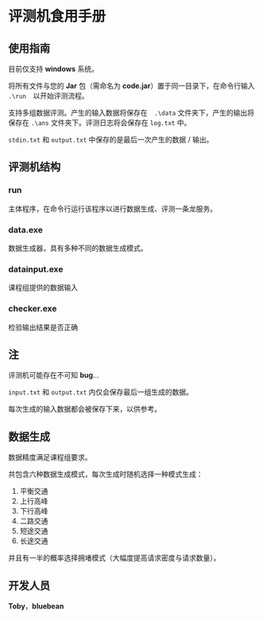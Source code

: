 # 评测机食用手册

## 使用指南

目前仅支持 **windows** 系统。

将所有文件与您的 **Jar** 包（需命名为 **code.jar**）置于同一目录下，在命令行输入 `.\run`　以开始评测流程。

支持多组数据评测。产生的输入数据将保存在　`.\data` 文件夹下，产生的输出将保存在 `.\ans` 文件夹下。评测日志将会保存在 `log.txt` 中。

`stdin.txt` 和 `output.txt` 中保存的是最后一次产生的数据 / 输出。

## 评测机结构

### run

主体程序，在命令行运行该程序以进行数据生成、评测一条龙服务。

### data.exe

数据生成器，具有多种不同的数据生成模式。

### datainput.exe

课程组提供的数据输入

### checker.exe

检验输出结果是否正确

## 注

评测机可能存在不可知 **bug**...

`input.txt` 和 `output.txt` 内仅会保存最后一组生成的数据。

每次生成的输入数据都会被保存下来，以供参考。

## 数据生成

数据精度满足课程组要求。

共包含六种数据生成模式，每次生成时随机选择一种模式生成：

1. 平衡交通
2. 上行高峰
3. 下行高峰
4. 二路交通
5. 短途交通
6. 长途交通

并且有一半的概率选择拥堵模式（大幅度提高请求密度与请求数量）。

## 开发人员

**Toby**，**bluebean**

